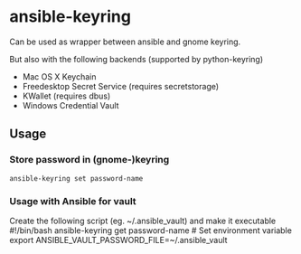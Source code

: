 # ansible-keyring
Can be used as wrapper between ansible and gnome keyring.

But also with the following backends (supported by python-keyring)
   * Mac OS X Keychain
   * Freedesktop Secret Service (requires secretstorage)
   * KWallet (requires dbus)
   * Windows Credential Vault

Usage
-----

### Store password in (gnome-)keyring
    ansible-keyring set password-name
    
### Usage with Ansible for vault
Create the following script (eg. ~/.ansible_vault) and make it executable
    #!/bin/bash
    ansible-keyring get password-name
    # Set environment variable
    export ANSIBLE_VAULT_PASSWORD_FILE=~/.ansible_vault   
